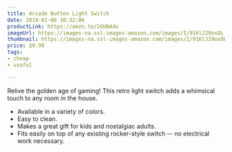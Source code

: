 ```yaml
---
title: Arcade Button Light Switch
date: 2019-01-06 10:32:06
productLink: https://amzn.to/2GUN4du
imageUrl: https://images-na.ssl-images-amazon.com/images/I/91KlJ29oxOL._SX679_.jpg
thumbnail: https://images-na.ssl-images-amazon.com/images/I/91KlJ29oxOL._SR600,315_.jpg
price: $9.99
tags:
- cheap
- useful

---
```


Relive the golden age of gaming! This retro light switch adds a whimsical touch to any room in the house.
    
* Available in a variety of colors.
* Easy to clean.
* Makes a great gift for kids and nostalgiac adults.
* Fits easily on top of any existing rocker-style switch -- no electrical work necessary.